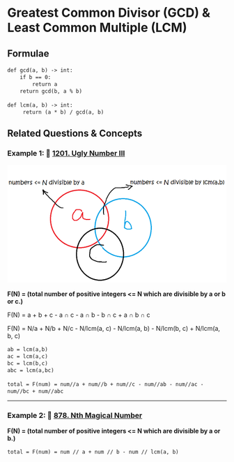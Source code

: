 # Greatest Common Divisor (GCD) & Least Common Multiple (LCM)

## **Formulae**

```
def gcd(a, b) -> int:
    if b == 0:
        return a
    return gcd(b, a % b)
    
def lcm(a, b) -> int:
     return (a * b) / gcd(a, b)
```


## **Related Questions & Concepts**

### Example 1: :orange_book: [1201. Ugly Number III](https://leetcode.com/problems/ugly-number-iii/)

![lcm](../figures/lcm.png)

**F(N) = (total number of positive integers <= N which are divisible by a or b or c.)**

F(N) = a + b + c - a ∩ c - a ∩ b - b ∩ c + a ∩ b ∩ c

F(N) = N/a + N/b + N/c - N/lcm(a, c) - N/lcm(a, b) - N/lcm(b, c) + N/lcm(a, b, c)

```
ab = lcm(a,b)
ac = lcm(a,c)
bc = lcm(b,c)
abc = lcm(a,bc)

total = F(num) = num//a + num//b + num//c - num//ab - num//ac - num//bc + num//abc
```
---

### Example 2: :closed_book: [878. Nth Magical Number](https://leetcode.com/problems/nth-magical-number/)

**F(N) = (total number of positive integers <= N which are divisible by a or b.)**

```
total = F(num) = num // a + num // b - num // lcm(a, b)
```

